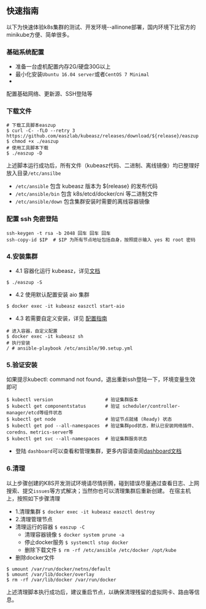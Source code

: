## 快速指南

以下为快速体验k8s集群的测试、开发环境--allinone部署，国内环境下比官方的minikube方便、简单很多。

### 基础系统配置
- 准备一台虚机配置内存2G/硬盘30G以上
- 最小化安装`Ubuntu 16.04 server`或者`CentOS 7 Minimal`
-
配置基础网络、更新源、SSH登陆等

### 下载文件

```{.python .input}
# 下载工具脚本easzup
$ curl -C- -fLO --retry 3 https://github.com/easzlab/kubeasz/releases/download/${release}/easzup
$ chmod +x ./easzup
# 使用工具脚本下载
$ ./easzup -D
```

上述脚本运行成功后，所有文件（kubeasz代码、二进制、离线镜像）均已整理好放入目录`/etc/ansilbe`

- `/etc/ansible` 包含
kubeasz 版本为 ${release} 的发布代码
- `/etc/ansible/bin` 包含 k8s/etcd/docker/cni 等二进制文件
- `/etc/ansible/down` 包含集群安装时需要的离线容器镜像

### 配置 ssh 免密登陆

```{.python .input}
ssh-keygen -t rsa -b 2048 回车 回车 回车
ssh-copy-id $IP  # $IP 为所有节点地址包括自身，按照提示输入 yes 和 root 密码
```

### 4.安装集群

- 4.1 容器化运行 kubeasz，详见[文档](docker_kubeasz.md)

```{.python .input}
$ ./easzup -S
```

- 4.2 使用默认配置安装 aio 集群

```{.python .input}
$ docker exec -it kubeasz easzctl start-aio
```

- 4.3 若需要自定义安装，详见 [配置指南](config_guide.md)

```{.python .input}
# 进入容器，自定义配置
$ docker exec -it kubeasz sh
# 执行安装
/ # ansible-playbook /etc/ansible/90.setup.yml
```

### 5.验证安装

如果提示kubectl: command not found，退出重新ssh登陆一下，环境变量生效即可

```{.python .input}
$ kubectl version                   # 验证集群版本     
$ kubectl get componentstatus       # 验证 scheduler/controller-manager/etcd等组件状态
$ kubectl get node                  # 验证节点就绪 (Ready) 状态
$ kubectl get pod --all-namespaces  # 验证集群pod状态，默认已安装网络插件、coredns、metrics-server等
$ kubectl get svc --all-namespaces  # 验证集群服务状态
```

- 登陆 `dashboard`可以查看和管理集群，更多内容请查阅[dashboard文档](../guide/dashboard.md)

### 6.清理
以上步骤创建的K8S开发测试环境请尽情折腾，碰到错误尽量通过查看日志、上网搜索、提交`issues`等方式解决；当然你也可以清理集群后重新创建。
在宿主机上，按照如下步骤清理

- 1.清理集群 `$ docker exec -it kubeasz easzctl destroy`
- 2.清理管理节点
- 清理运行的容器 `$ easzup -C`
  - 清理容器镜像 `$ docker system prune -a`
  - 停止docker服务 `$
systemctl stop docker`
  - 删除下载文件 `$ rm -rf /etc/ansible /etc/docker /opt/kube`
- 删除docker文件

```{.python .input}
$ umount /var/run/docker/netns/default
$ umount /var/lib/docker/overlay
$ rm -rf /var/lib/docker /var/run/docker
```

上述清理脚本执行成功后，建议重启节点，以确保清理残留的虚拟网卡、路由等信息。
